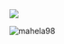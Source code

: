 <a href="https://github.com/dhamario/github-readme-stats">
  <img align="center" src="https://github-readme-stats.vercel.app/api?username=dhamario&count_private=true&show_icons=true&theme=algolia" />
</a>

![mahela98](https://github-readme-stats.vercel.app/api/top-langs/?username=dhamario&layout=compact&langs_count=6&theme=tokyonight)



